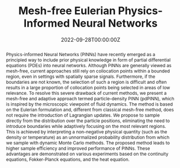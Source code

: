 ---
title: "Mesh-free Eulerian Physics-Informed Neural Networks"

# Authors
# If you created a profile for a user (e.g. the default `admin` user), write the username (folder name) here 
# and it will be replaced with their full name and linked to their profile.
authors:
- Fabricio Arend Torres
- admin
- Monika Nagy-Huber
- Maxim Samarin
- Volker Roth

# Author notes (optional)
#author_notes:
#- 
#- 
#- 

date: "2022-09-28T00:00:00Z"
doi: ""


# Publication type.
# Legend: 0 = Uncategorised; 1 = Conference paper; 2 = Journal article;
# 3 = Preprint / Working Paper; 4 = Report; 5 = Book; 6 = Book section;
# 7 = Thesis; 8 = Patent
publication_types: ["3"]

# Publication name and optional abbreviated publication name.
publication: In *under review*
#publication_short: In *AABI*

abstract: Physics-informed Neural Networks (PINNs) have recently emerged as a principled way to include prior physical knowledge in form of partial differential equations (PDEs) into neural networks. Although PINNs are generally viewed as mesh-free, current approaches still rely on collocation points within a bounded region, even in settings with spatially sparse signals. Furthermore, if the boundaries are not known, the selection of such a region is difficult and often results in a large proportion of collocation points being selected in areas of low relevance. To resolve this severe drawback of current methods, we present a mesh-free and adaptive approach termed particle-density PINN (pdPINN), which is inspired by the microscopic viewpoint of fluid dynamics. The method is based on the Eulerian formulation and, different from classical mesh-free method, does not require the introduction of Lagrangian updates. We propose to sample directly from the distribution over the particle positions, eliminating the need to introduce boundaries while adaptively focusing on the most relevant regions. This is achieved by interpreting a non-negative physical quantity (such as the density or temperature) as an unnormalized probability distribution from which we sample with dynamic Monte Carlo methods. The proposed method leads to higher sample efficiency and improved performance of PINNs. These advantages are demonstrated on various experiments based on the continuity equations, Fokker-Planck equations, and the heat equation.

# Summary. An optional shortened abstract.
summary: We propose a truly mesh free approach for PINNs by sampling directly from the modelled density that is applicable in unbounded or unknown domains and scales to high dimensional setting

tags: [PINNs, MCMC, mesh-free, PDEs, fluid-dynamics]

# Display this page in the Featured widget?
featured: true

# Custom links (uncomment lines below)
# links:
# - name: Custom Link
#   url: http://example.org

url_pdf: 'https://arxiv.org/abs/2206.01545'
url_code: ''
url_dataset: ''
url_poster: ''
url_project: ''
url_slides: ''
url_source: ''
url_video: ''

# Featured image
# To use, add an image named `featured.jpg/png` to your page's folder. 
image:
  caption: temperature predictions for the heat equation experiment. (a) Ground truth (b) uniform sampling, and (c) proposed pdPINN
  focal_point: ""
  preview_only: false

# Associated Projects (optional).
#   Associate this publication with one or more of your projects.
#   Simply enter your project's folder or file name without extension.
#   E.g. `internal-project` references `content/project/internal-project/index.md`.
#   Otherwise, set `projects: []`.
projects: []

# Slides (optional).
#   Associate this publication with Markdown slides.
#   Simply enter your slide deck's filename without extension.
#   E.g. `slides: "example"` references `content/slides/example/index.md`.
#   Otherwise, set `slides: ""`.
slides: ""
---